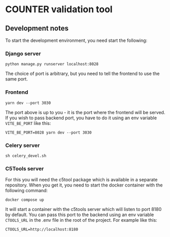 # COUNTER validation tool

## Development notes

To start the development environment, you need start the following:


### Django server

```python manage.py runserver localhost:8028```

The choice of port is arbitrary, but you need to tell the frontend to use the same port.

### Frontend

```yarn dev --port 3030```

The port above is up to you - it is the port where the frontend will be served. If you wish to pass
backend port, you have to do it using an env variable `VITE_BE_PORT` like this:

```VITE_BE_PORT=8028 yarn dev --port 3030```


### Celery server

```sh celery_devel.sh```


### C5Tools server

For this you will need the c5tool package which is available in a separate repository. When you get
it, you need to start the docker container with the following command:

```docker compose up```

It will start a container with the c5tools server which will listen to port 8180 by default.
You can pass this port to the backend using an env variable `CTOOLS_URL` in the .env file in the
root of the project. For example like this:

```CTOOLS_URL=http://localhost:8180```
